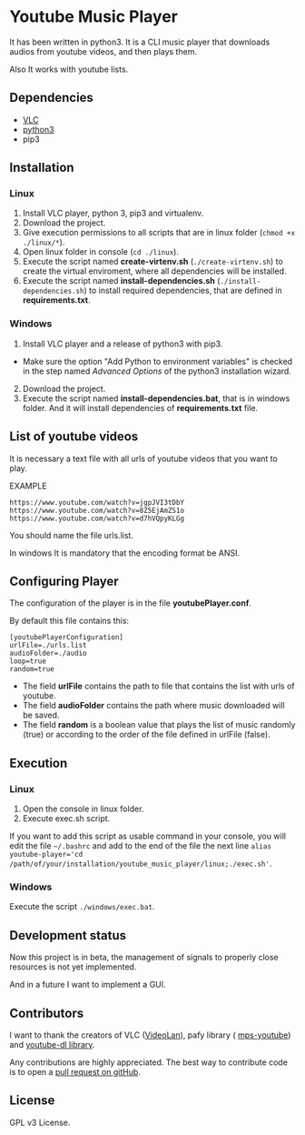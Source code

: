 # Youtube Music Player

It has been written in python3. It is a CLI music player that  downloads audios from youtube videos, and then plays them.

Also It works with youtube lists.


## Dependencies

  * [VLC](https://www.videolan.org/vlc/index.es.html)
  * [python3](https://www.python.org/downloads/)
  * pip3

## Installation

### Linux
 1. Install VLC player, python 3, pip3 and virtualenv.
 2. Download the project.
 3. Give execution permissions to all scripts that are in linux folder (`chmod +x ./linux/*`).
 4. Open linux folder in console (`cd ./linux`).
 5. Execute the script named **create-virtenv.sh** (`./create-virtenv.sh`) to create the virtual enviroment, where all dependencies will be installed.
 6. Execute the script named **install-dependencies.sh** (`./install-dependencies.sh`) to install required dependencies, that are defined in **requirements.txt**.

### Windows
  1. Install VLC player and a release of python3 with pip3.
   * Make sure the option "Add Python to environment variables" is checked in the step named *Advanced Options* of the python3 installation wizard.  
  2. Download the project.
  3. Execute the script named **install-dependencies.bat**, that is in windows folder. And it will install dependencies of **requirements.txt** file.





## List of youtube videos

It is necessary a text file with all urls of youtube videos that you want to play.

EXAMPLE
```
https://www.youtube.com/watch?v=jgpJVI3tDbY
https://www.youtube.com/watch?v=8Z5EjAmZS1o
https://www.youtube.com/watch?v=d7hVQpyKLGg
```
You should name the file urls.list.

In windows It is mandatory that the encoding format be ANSI.

## Configuring Player
The configuration of the player is in the file **youtubePlayer.conf**.

By default this file contains this:
```
[youtubePlayerConfiguration]
urlFile=./urls.list
audioFolder=./audio
loop=true
random=true
```
  * The field **urlFile** contains the path to file that contains the list with urls of youtube.
  * The field **audioFolder** contains the path where music downloaded will be saved.
  * The field **random** is a boolean value that plays the list of music randomly (true) or according to the order of the file defined in urlFile (false).

## Execution
### Linux
  1. Open the console in linux folder.
  2. Execute exec.sh script.

If you want to add this script as usable command in your console, you will edit the file `~/.bashrc` and add to the end of the file the next line `alias youtube-player='cd /path/of/your/installation/youtube_music_player/linux;./exec.sh'`.

### Windows
Execute the script `./windows/exec.bat`.


## Development status
Now this project is in beta, the management of signals to properly close resources is not yet implemented.

And in a future I want to implement a GUI.
## Contributors
I want to thank the creators of VLC ([VideoLan](https://www.videolan.org/index.es.html)),
pafy library ( [mps-youtube](https://github.com/mps-youtube)) and [youtube-dl library](https://rg3.github.io/youtube-dl/about.html).


Any contributions are highly appreciated. The best way to contribute code is to open a
[pull request on gitHub](https://help.github.com/articles/about-pull-requests/).

## License
GPL v3 License.
